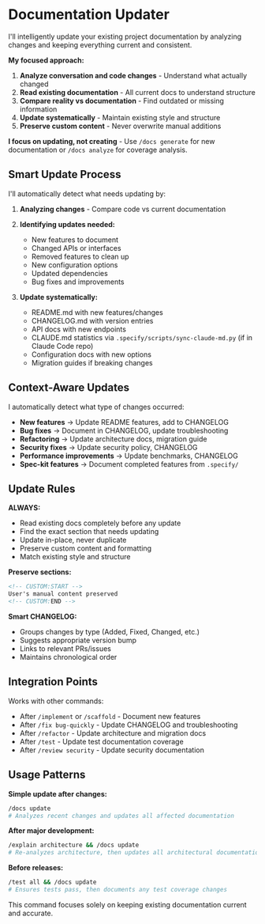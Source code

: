 # Documentation Updater

I'll intelligently update your existing project documentation by analyzing changes and keeping everything current and consistent.

**My focused approach:**
1. **Analyze conversation and code changes** - Understand what actually changed
2. **Read existing documentation** - All current docs to understand structure
3. **Compare reality vs documentation** - Find outdated or missing information
4. **Update systematically** - Maintain existing style and structure
5. **Preserve custom content** - Never overwrite manual additions

**I focus on updating, not creating** - Use `/docs generate` for new documentation or `/docs analyze` for coverage analysis.

## Smart Update Process

I'll automatically detect what needs updating by:

1. **Analyzing changes** - Compare code vs current documentation
2. **Identifying updates needed:**
   - New features to document
   - Changed APIs or interfaces
   - Removed features to clean up
   - New configuration options
   - Updated dependencies
   - Bug fixes and improvements

3. **Update systematically:**
   - README.md with new features/changes
   - CHANGELOG.md with version entries
   - API docs with new endpoints
   - CLAUDE.md statistics via `.specify/scripts/sync-claude-md.py` (if in Claude Code repo)
   - Configuration docs with new options
   - Migration guides if breaking changes

## Context-Aware Updates

I automatically detect what type of changes occurred:
- **New features** → Update README features, add to CHANGELOG
- **Bug fixes** → Document in CHANGELOG, update troubleshooting
- **Refactoring** → Update architecture docs, migration guide
- **Security fixes** → Update security policy, CHANGELOG
- **Performance improvements** → Update benchmarks, CHANGELOG
- **Spec-kit features** → Document completed features from `.specify/`

## Update Rules

**ALWAYS:**
- Read existing docs completely before any update
- Find the exact section that needs updating
- Update in-place, never duplicate
- Preserve custom content and formatting
- Match existing style and structure

**Preserve sections:**
```markdown
<!-- CUSTOM:START -->
User's manual content preserved
<!-- CUSTOM:END -->
```

**Smart CHANGELOG:**
- Groups changes by type (Added, Fixed, Changed, etc.)
- Suggests appropriate version bump
- Links to relevant PRs/issues
- Maintains chronological order

## Integration Points

Works with other commands:
- After `/implement` or `/scaffold` - Document new features
- After `/fix bug-quickly` - Update CHANGELOG and troubleshooting
- After `/refactor` - Update architecture and migration docs
- After `/test` - Update test documentation coverage
- After `/review security` - Update security documentation

## Usage Patterns

**Simple update after changes:**
```bash
/docs update
# Analyzes recent changes and updates all affected documentation
```

**After major development:**
```bash
/explain architecture && /docs update
# Re-analyzes architecture, then updates all architectural documentation
```

**Before releases:**
```bash
/test all && /docs update
# Ensures tests pass, then documents any test coverage changes
```

This command focuses solely on keeping existing documentation current and accurate.